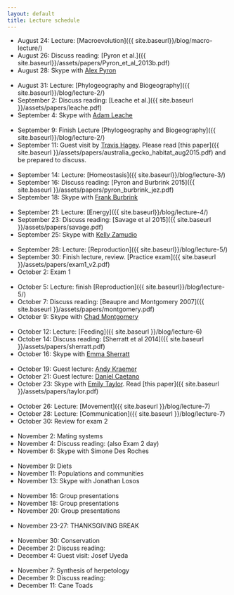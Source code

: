 ```yaml
---
layout: default
title: Lecture schedule
---
```


- August 24: Lecture: [Macroevolution]({{ site.baseurl}}/blog/macro-lecture/)
- August 26: Discuss reading: [Pyron et al.]({{ site.baseurl}}/assets/papers/Pyron_et_al_2013b.pdf)
- August 28: Skype with [Alex Pyron](http://www.colubroid.org/)
<br><br>
- August 31: Lecture: [Phylogeography and Biogeography]({{ site.baseurl}}/blog/lecture-2/)
- September 2: Discuss reading: [Leache et al.]({{ site.baseurl }}/assets/papers/leache.pdf)
- September 4: Skype with [Adam Leache](http://faculty.washington.edu/leache/wordpress/)
<br><br>
- September 9: Finish Lecture [Phylogeography and Biogeography]({{ site.baseurl}}/blog/lecture-2/)
- September 11: Guest visit by [Travis Hagey](http://travis-hagey.weebly.com/). Please read [this paper]({{ site.baseurl }}/assets/papers/australia_gecko_habitat_aug2015.pdf) and be prepared to discuss.
<br><br>
- September 14: Lecture: [Homeostasis]({{ site.baseurl}}/blog/lecture-3/)
- September 16: Discuss reading: [Pyron and Burbrink 2015]({{ site.baseurl }}/assets/papers/pyron_burbrink_jez.pdf)
- September 18: Skype with [Frank Burbrink](http://csivc.csi.cuny.edu/Frank.Burbrink/files/index.html)
<br><br>
- September 21: Lecture: [Energy]({{ site.baseurl}}/blog/lecture-4/)
- September 23: Discuss reading: [Savage et al 2015]({{ site.baseurl }}/assets/papers/savage.pdf)
- September 25: Skype with [Kelly Zamudio](http://www.eeb.cornell.edu/zamudio/KZ_Home/Welcome/Welcome.html)
<br><br>
- September 28: Lecture: [Reproduction]({{ site.baseurl}}/blog/lecture-5/)
- September 30: Finish lecture, review. [Practice exam]({{ site.baseurl }}/assets/papers/exam1_v2.pdf)
- October 2: Exam 1
<br><br>
- October 5: Lecture: finish [Reproduction]({{ site.baseurl}}/blog/lecture-5/)
- October 7: Discuss reading: [Beaupre and Montgomery 2007]({{ site.baseurl }}/assets/papers/montgomery.pdf)
- October 9: Skype with [Chad Montgomery](http://chadmont.sites.truman.edu/)
<br><br>
- October 12: Lecture: [Feeding]({{ site.baseurl }}/blog/lecture-6)
- October 14: Discuss reading: [Sherratt et al 2014]({{ site.baseurl }}/assets/papers/sherratt.pdf)
- October 16: Skype with [Emma Sherratt](http://www.emmasherratt.com/)
<br><br>
- October 19: Guest lecture: [Andy Kraemer](https://andrewckraemer.wordpress.com/)
- October 21: Guest lecture: [Daniel Caetano](http://caetanods.weebly.com/)
- October 23: Skype with [Emily Taylor](http://bio.calpoly.edu/content/Taylor). Read [this paper]({{ site.baseurl }}/assets/papers/taylor.pdf)
<br><br>
- October 26: Lecture: [Movement]({{ site.baseurl }}/blog/lecture-7)
- October 28: Lecture: [Communication]({{ site.baseurl }}/blog/lecture-7)
- October 30: Review for exam 2
<br><br>
- November 2: Mating systems
- November 4: Discuss reading: (also Exam 2 day)
- November 6: Skype with Simone Des Roches
<br><br>
- November 9: Diets
- November 11: Populations and communities
- November 13: Skype with Jonathan Losos
<br><br>
- November 16: Group presentations
- November 18: Group presentations
- November 20: Group presentations
<br><br>
- November 23-27: THANKSGIVING BREAK
<br><br>
- November 30: Conservation
- December 2: Discuss reading:
- December 4: Guest visit: Josef Uyeda
<br><br>
- November 7: Synthesis of herpetology
- December 9: Discuss reading:
- December 11: Cane Toads
<br><br>
